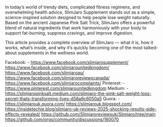 In today’s world of trendy diets, complicated fitness regimens, and overwhelming health advice, SlimJaro Supplement stands out as a simple, science-inspired solution designed to help people lose weight naturally. Based on the ancient Japanese Pink Salt Trick, SlimJaro offers a powerful blend of natural ingredients that work harmoniously with your body to support fat-burning, suppress cravings, and improve digestion.

This article provides a complete overview of SlimJaro — what it is, how it works, what’s inside, and why it’s quickly becoming one of the most talked-about supplements in the wellness world.

Facebook: - https://www.facebook.com/slimjarosupplement/
https://www.facebook.com/slimjarounitedkingdom/
https://www.facebook.com/slimjaroau/
https://www.facebook.com/slimjaroreviewscanada/
https://www.facebook.com/slimjarocomplaints/
Pinterest: - https://www.pinterest.com/slimjarounitedkingdom
Medium: - https://slimjaropinksalt.medium.com/slimjaro-the-pink-salt-weight-loss-secret-thats-transforming-lives-d58a9c6050a5
Quora: - https://slimjarouk.quora.com/
https://slimjarouk.blogspot.com/
https://insidetechie.blog/slimjaro-uk-reviews-2025-shocking-results-side-effects-revealed/
https://github.com/Slimjaroreviewsuk/Slimjaro/tree/main
https://github.com/orgs/community/discussions/160070
